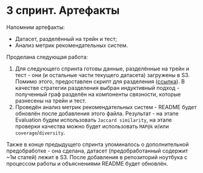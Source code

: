 # 3 спринт. Артефакты

Напомним артефакты:

- Датасет, разделённый на трейн и тест;
- Анализ метрик рекомендательных систем.

Проделана следующая работа:

1. Для следующего спринта готовы данные, разделённые на трейн и тест - они (и остальные части текущего датасета) загружены в S3. Помимо этого, предоставлен скрипт для разделения ([ссылка](https://github.com/TheoLisin/recsys_MADE/tree/ml/src/data_splitting)). В качестве стратегии разделения выбран индуктивный подход - полученный граф разделён на компоненты связности, которые разнесены на трейн и тест.
2. Проведён анализ метрик рекомендательных систем - README будет обновлён после добавления этого файла. Результат - на этапе Evaluation будем использовать `Jaccard similarity`, на этапе проверки качества можно будет использовать `MAP@k` и/или `coverage`/`diversity`.

Также в конце предыдущего спринта упоминалось о дополнительной предобработке - она сделана, датасет (предобработанный содержит ~1м статей) лежит в S3. После добавления в репозиторий ноутбука с процессом работы и объяснениями README будет обновлён. 
